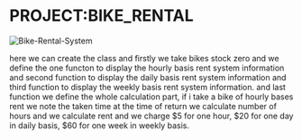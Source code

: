 # PROJECT:BIKE_RENTAL
![Bike-Rental-System](https://user-images.githubusercontent.com/99794453/182773573-416adda6-6643-4a89-ae66-d02a6f649e12.jpg)

here we can create  the class and firstly we take bikes stock zero and we define the one functon to display the hourly basis rent system information and second function to display the daily basis rent system information and third function to display the weekly basis rent system information.
and last function we define the whole calculation part, if i take a bike of hourly bases rent  we note the taken time at the time of return we calculate number of hours and we calculate rent and we charge $5 for one hour,
$20 for one day in daily basis, $60 for one week in weekly basis.
